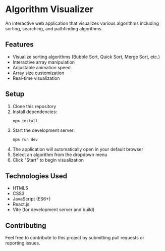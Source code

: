 # Algorithm Visualizer

An interactive web application that visualizes various algorithms including sorting, searching, and pathfinding algorithms.

## Features

- Visualize sorting algorithms (Bubble Sort, Quick Sort, Merge Sort, etc.)
- Interactive array manipulation
- Adjustable animation speed
- Array size customization
- Real-time visualization

## Setup

1. Clone this repository
2. Install dependencies:
   ```bash
   npm install
   ```
3. Start the development server:
   ```bash
   npm run dev
   ```
4. The application will automatically open in your default browser
5. Select an algorithm from the dropdown menu
6. Click "Start" to begin visualization

## Technologies Used

- HTML5
- CSS3
- JavaScript (ES6+)
- React.js
- Vite (for development server and build)

## Contributing

Feel free to contribute to this project by submitting pull requests or reporting issues. 